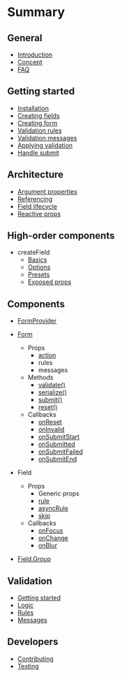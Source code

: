 # Summary

## General

* [Introduction](./README.md)
* [Concept](./general/concept.md)
* [FAQ](./general/faq.md)

## Getting started

* [Installation](./getting-started/installation.md)
* [Creating fields](./getting-started/creating-fields.md)
* [Creating form](./getting-started/creating-form.md)
* [Validation rules](./getting-started/validation-rules.md)
* [Validation messages](./getting-started/validation-messages.md)
* [Applying validation](./getting-started/applying-validation.md)
* [Handle submit](./getting-started/handle-submit.md)

## Architecture

* [Argument properties](./architecture/argument-properties.md)
* [Referencing](./architecture/referencing.md)
* [Field lifecycle](./architecture/field-lifecycle.md)
* [Reactive props](./architecture/reactive-props.md)

## High-order components

* createField
  * [Basics](./hoc/createField/basics.md)
  * [Options](./hoc/createField/options.md)
  * [Presets](./hoc/createField/presets.md)
  * [Exposed props](./hoc/createField/props.md)

## Components

* [FormProvider](./components/Provider.md)
* [Form](./components/Form.md)
  * Props
    * [action](./components/Form/props/action.md)
    * rules
    * messages
  * Methods
    * [validate\(\)](./components/Form/methods/validate.md)
    * [serialize\(\)](./components/Form/methods/serialize.md)
    * [submit\(\)](./components/Form/methods/submit.md)
    * [reset\(\)](./components/Form/methods/reset.md)
  * Callbacks
    * [onReset](./components/Form/callbacks/onReset.md)
    * [onInvalid](./components/Form/callbacks/onInvalid.md)
    * [onSubmitStart](./components/Form/callbacks/onSubmitStart.md)
    * [onSubmitted](./components/Form/callbacks/onSubmitted.md)
    * [onSubmitFailed](./components/Form/callbacks/onSubmitFailed.md)
    * [onSubmitEnd](./components/Form/callbacks/onSubmitEnd.md)

* Field
  * Props
    * Generic props
    * [rule](./components/Field/props/rule.md)
    * [asyncRule](./components/Field/props/asyncRule.md)
    * [skip](./components/Field/props/skip.md)
  * Callbacks
    * [onFocus](./components/Field/callbacks/onFocus.md)
    * [onChange](./components/Field/callbacks/onChange.md)
    * [onBlur](./components/Field/callbacks/onBlur.md)

* [Field.Group](./components/Field.Group.md)

## Validation

* [Getting started](./validation/getting-started.md)
* [Logic](./validation/logic.md)
* [Rules](./validation/rules.md)
* [Messages](./validation/messages.md)

## Developers

* [Contributing](./CONTRIBUTING.md)
* [Testing](./TESTING.md)
